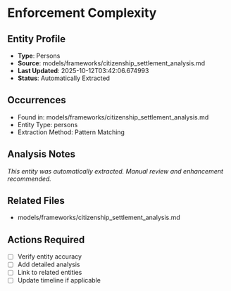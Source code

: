 # Enforcement Complexity

## Entity Profile
- **Type**: Persons
- **Source**: models/frameworks/citizenship_settlement_analysis.md
- **Last Updated**: 2025-10-12T03:42:06.674993
- **Status**: Automatically Extracted

## Occurrences
- Found in: models/frameworks/citizenship_settlement_analysis.md
- Entity Type: persons
- Extraction Method: Pattern Matching

## Analysis Notes
*This entity was automatically extracted. Manual review and enhancement recommended.*

## Related Files
- models/frameworks/citizenship_settlement_analysis.md

## Actions Required
- [ ] Verify entity accuracy
- [ ] Add detailed analysis
- [ ] Link to related entities
- [ ] Update timeline if applicable
